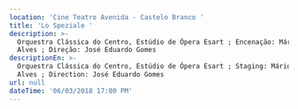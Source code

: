```yaml
---
location: 'Cine Teatro Avenida - Castelo Branco '
title: 'Lo Speziale '
description: >-
  Orquestra Clássica do Centro, Estúdio de Ópera Esart ; Encenação: Mário João
  Alves ; Direção: José Eduardo Gomes
descriptionEn: >-
  Orquestra Clássica do Centro, Estúdio de Ópera Esart ; Staging: Mário João
  Alves ; Direction: José Eduardo Gomes
url: null
dateTime: '06/03/2018 17:00 PM'
---
```


